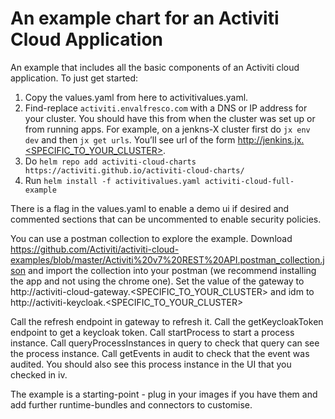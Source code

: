 # An example chart for an Activiti Cloud Application

An example that includes all the basic components of an Activiti cloud application. To just get started:

1) Copy the values.yaml from here to activitivalues.yaml.
2) Find-replace `activiti.envalfresco.com` with a DNS or IP address for your cluster. You should have this from when the cluster was set up or from running apps. For example, on a jenkns-X cluster first do `jx env dev` and then `jx get urls`. You’ll see url of the form http://jenkins.jx.<SPECIFIC_TO_YOUR_CLUSTER>.
3) Do `helm repo add activiti-cloud-charts https://activiti.github.io/activiti-cloud-charts/`
4) Run `helm install -f activitivalues.yaml activiti-cloud-full-example`

There is a flag in the values.yaml to enable a demo ui if desired and commented sections that can be uncommented to enable security policies.

You can use a postman collection to explore the example. Download https://github.com/Activiti/activiti-cloud-examples/blob/master/Activiti%20v7%20REST%20API.postman_collection.json and import the collection into your postman (we recommend installing the app and not using the chrome one). Set the value of the gateway to http://activiti-cloud-gateway.<SPECIFIC_TO_YOUR_CLUSTER> and idm to http://activiti-keycloak.<SPECIFIC_TO_YOUR_CLUSTER>

Call the refresh endpoint in gateway to refresh it.
Call the getKeycloakToken endpoint to get a keycloak token.
Call startProcess to start a process instance.
Call queryProcessInstances in query to check that query can see the process instance. Call getEvents in audit to check that the event was audited. You should also see this process instance in the UI that you checked in iv.

The example is a starting-point - plug in your images if you have them and add further runtime-bundles and connectors to customise.
